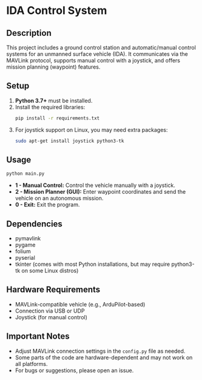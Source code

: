 # IDA Control System

## Description
This project includes a ground control station and automatic/manual control systems for an unmanned surface vehicle (IDA). It communicates via the MAVLink protocol, supports manual control with a joystick, and offers mission planning (waypoint) features.

## Setup

1. **Python 3.7+** must be installed.
2. Install the required libraries:
   ```bash
   pip install -r requirements.txt
   ```
3. For joystick support on Linux, you may need extra packages:
   ```bash
   sudo apt-get install joystick python3-tk
   ```

## Usage

```bash
python main.py
```

- **1 - Manual Control:** Control the vehicle manually with a joystick.
- **2 - Mission Planner (GUI):** Enter waypoint coordinates and send the vehicle on an autonomous mission.
- **0 - Exit:** Exit the program.

## Dependencies
- pymavlink
- pygame
- folium
- pyserial
- tkinter (comes with most Python installations, but may require python3-tk on some Linux distros)

## Hardware Requirements
- MAVLink-compatible vehicle (e.g., ArduPilot-based)
- Connection via USB or UDP
- Joystick (for manual control)

## Important Notes
- Adjust MAVLink connection settings in the `config.py` file as needed.
- Some parts of the code are hardware-dependent and may not work on all platforms.
- For bugs or suggestions, please open an issue.
